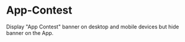# App-Contest
Display "App Contest" banner on desktop and mobile devices but hide banner on the App.
